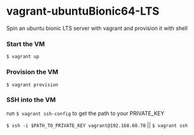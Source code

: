 # vagrant-ubuntuBionic64-LTS
Spin an ubuntu bionic LTS server with vagrant and provision it with shell
### Start the VM
`$ vagrant up`
### Provision the VM
`$ vagrant provision`
### SSH into the VM
run `$ vagrant ssh-config` to get the path to your PRIVATE_KEY

`$ ssh -i $PATH_TO_PRIVATE_KEY vagrant@192.168.60.70` || `$ vagrant ssh`
